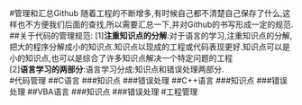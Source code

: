 #管理和汇总Github
随着工程的不断增多,有时候自己都不清楚自己保存了什么,这样也不方便我们后面的查找,所以需要汇总一下,并对Github的书写形成一定的规范.<br>
##关于代码的管理规范:
[1]**注重知识点的分解**:对于语言的学习,注重知识点的分解,把大的程序分解成小的知识点.知识点以现成的工程或代码表现更好.知识点可以是小的知识点,也可以是综合了许多知识点解决一个特定问题的工程<br>
[2]**语言学习的两部分**:语言学习分成:知识点和错误处理两部分.<br>
#代码管理
##C语言
###知识点
###错误处理
##C++语言
###知识点
###错误处理
##VBA语言
###知识点
###错误处理
#工程管理
